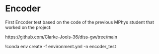 # Encoder
 First Encoder test based on the code of the previous MPhys student that worked on the project:
 
 https://github.com/Clarke-Jools-36/diss-gw/tree/main

!conda env create -f environment.yml -n encoder_test